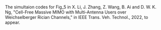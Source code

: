 The simultaion codes for Fig_5 in X. Li, J. Zhang, Z. Wang, B. Ai and D. W. K. Ng, "Cell-Free Massive MIMO with Multi-Antenna Users over Weichselberger Rician Channels," in IEEE Trans. Veh. Technol., 2022, to appear.
